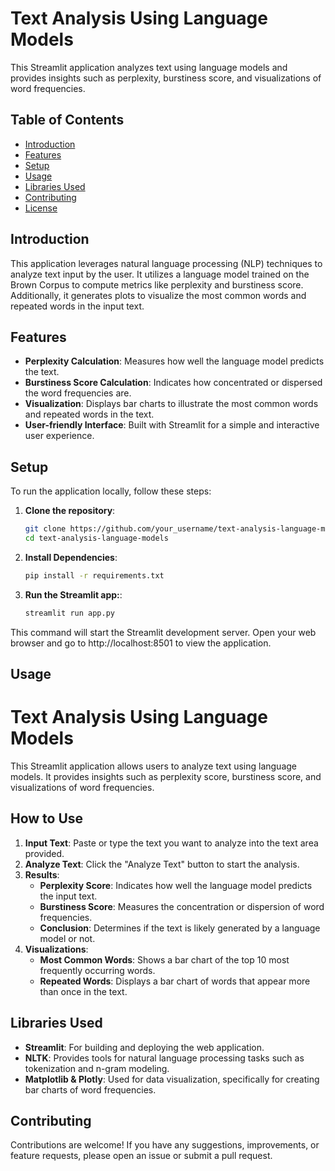 # Text Analysis Using Language Models

This Streamlit application analyzes text using language models and provides insights such as perplexity, burstiness score, and visualizations of word frequencies.

## Table of Contents
- [Introduction](#introduction)
- [Features](#features)
- [Setup](#setup)
- [Usage](#usage)
- [Libraries Used](#libraries-used)
- [Contributing](#contributing)
- [License](#license)

## Introduction

This application leverages natural language processing (NLP) techniques to analyze text input by the user. It utilizes a language model trained on the Brown Corpus to compute metrics like perplexity and burstiness score. Additionally, it generates plots to visualize the most common words and repeated words in the input text.

## Features

- **Perplexity Calculation**: Measures how well the language model predicts the text.
- **Burstiness Score Calculation**: Indicates how concentrated or dispersed the word frequencies are.
- **Visualization**: Displays bar charts to illustrate the most common words and repeated words in the text.
- **User-friendly Interface**: Built with Streamlit for a simple and interactive user experience.

## Setup

To run the application locally, follow these steps:

1. **Clone the repository**:
   ```bash
   git clone https://github.com/your_username/text-analysis-language-models.git
   cd text-analysis-language-models

2. **Install Dependencies**:
    ```bash
    pip install -r requirements.txt
3. **Run the Streamlit app:**:
    ```bash
    streamlit run app.py
<p>This command will start the Streamlit development server. Open your web browser and go to http://localhost:8501 to view the application.</p>

## Usage
# Text Analysis Using Language Models

This Streamlit application allows users to analyze text using language models. It provides insights such as perplexity score, burstiness score, and visualizations of word frequencies.

## How to Use

1. **Input Text**: Paste or type the text you want to analyze into the text area provided.
2. **Analyze Text**: Click the "Analyze Text" button to start the analysis.
3. **Results**:
   - **Perplexity Score**: Indicates how well the language model predicts the input text.
   - **Burstiness Score**: Measures the concentration or dispersion of word frequencies.
   - **Conclusion**: Determines if the text is likely generated by a language model or not.
4. **Visualizations**:
   - **Most Common Words**: Shows a bar chart of the top 10 most frequently occurring words.
   - **Repeated Words**: Displays a bar chart of words that appear more than once in the text.

## Libraries Used

- **Streamlit**: For building and deploying the web application.
- **NLTK**: Provides tools for natural language processing tasks such as tokenization and n-gram modeling.
- **Matplotlib & Plotly**: Used for data visualization, specifically for creating bar charts of word frequencies.

## Contributing

Contributions are welcome! If you have any suggestions, improvements, or feature requests, please open an issue or submit a pull request.








